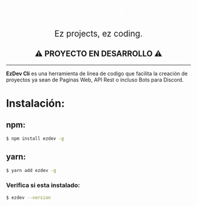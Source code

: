 <p align="center" style="font-size: 2rem; color: #fff;">EzDev Cli</p>
<p align="center" style="font-size: 1.4rem;">Ez projects, ez coding.</p>

<h2 align="center">⚠ PROYECTO EN DESARROLLO ⚠</h2>

---

**EzDev Cli** es una herramienta de linea de codigo que facilita la creación de proyectos ya sean de Paginas Web, API Rest o incluso Bots para Discord.

# Instalación:

## npm:
```sh
$ npm install ezdev -g
```

## yarn:
```sh
$ yarn add ezdev -g
```

### Verifica si esta instalado:
```sh
$ ezdev --version
```